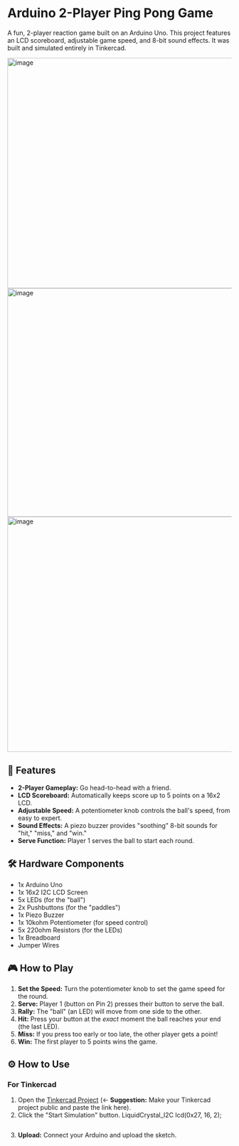 # Arduino 2-Player Ping Pong Game

A fun, 2-player reaction game built on an Arduino Uno. This project features an LCD scoreboard, adjustable game speed, and 8-bit sound effects. It was built and simulated entirely in Tinkercad.

<img width="1249" height="518" alt="image" src="https://github.com/user-attachments/assets/0273d177-5c9b-4a6b-8c93-241e79c39139" />

<img width="1180" height="514" alt="image" src="https://github.com/user-attachments/assets/f94b09ba-6b94-426e-b1d0-fc5f15b60cba" />

<img width="699" height="529" alt="image" src="https://github.com/user-attachments/assets/6a8e15f1-1d2e-442a-9912-cec9187a9800" />



## 🚀 Features

* **2-Player Gameplay:** Go head-to-head with a friend.
* **LCD Scoreboard:** Automatically keeps score up to 5 points on a 16x2 LCD.
* **Adjustable Speed:** A potentiometer knob controls the ball's speed, from easy to expert.
* **Sound Effects:** A piezo buzzer provides "soothing" 8-bit sounds for "hit," "miss," and "win."
* **Serve Function:** Player 1 serves the ball to start each round.

## 🛠️ Hardware Components

* 1x Arduino Uno
* 1x 16x2 I2C LCD Screen
* 5x LEDs (for the "ball")
* 2x Pushbuttons (for the "paddles")
* 1x Piezo Buzzer
* 1x 10kohm Potentiometer (for speed control)
* 5x 220ohm Resistors (for the LEDs)
* 1x Breadboard
* Jumper Wires

## 🎮 How to Play

1.  **Set the Speed:** Turn the potentiometer knob to set the game speed for the round.
2.  **Serve:** Player 1 (button on Pin 2) presses their button to serve the ball.
3.  **Rally:** The "ball" (an LED) will move from one side to the other.
4.  **Hit:** Press your button at the *exact* moment the ball reaches your end (the last LED).
5.  **Miss:** If you press too early or too late, the other player gets a point!
6.  **Win:** The first player to 5 points wins the game.

## ⚙️ How to Use

### For Tinkercad

1.  Open the [Tinkercad Project](https) (<- **Suggestion:** Make your Tinkercad project public and paste the link here).
2.  Click the "Start Simulation" button.
    LiquidCrystal_I2C lcd(0x27, 16, 2); 
    ```
4.  **Upload:** Connect your Arduino and upload the sketch.
